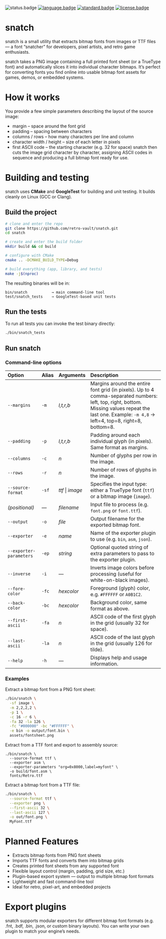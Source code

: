 ![status.badge] [![language.badge]][language.url] [![standard.badge]][standard.url] [![license.badge]][license.url]

# snatch

snatch is a small utility that extracts bitmap fonts from images or TTF files — a font “snatcher” for developers, pixel artists, and retro game enthusiasts.

snatch takes a PNG image containing a full printed font sheet (or a TrueType font) and automatically slices it into individual character bitmaps. It’s perfect for converting fonts you find online into usable bitmap font assets for games, demos, or embedded systems.

# How it works

You provide a few simple parameters describing the layout of the source image:
 - margin – space around the font grid
 - padding – spacing between characters
 - columns / rows – how many characters per line and column
 - character width / height – size of each letter in pixels
 - first ASCII code – the starting character (e.g. 32 for space)
snatch then cuts the image grid character by character, assigning ASCII codes in sequence and producing a full bitmap font ready for use.

# Building and testing

snatch uses **CMake** and **GoogleTest** for building and unit testing. It builds cleanly on Linux (GCC or Clang).

## Build the project

```bash
# clone and enter the repo
git clone https://github.com/retro-vault/snatch.git
cd snatch

# create and enter the build folder
mkdir build && cd build

# configure with CMake
cmake .. -DCMAKE_BUILD_TYPE=Debug

# build everything (app, library, and tests)
make -j$(nproc)
```

The resulting binaries will be in:

```
bin/snatch           → main command-line tool  
test/snatch_tests    → GoogleTest-based unit tests
```

## Run the tests

To run all tests you can invoke the test binary directly:

```bash
./bin/snatch_tests
```

## Run snatch

### Command-line options

| Option | Alias | Arguments | Description |
|:--|:--|:--|:--|
| `--margins` | `-m` | *l,t,r,b* | Margins around the entire font grid (in pixels). Up to 4 comma-separated numbers: left, top, right, bottom. Missing values repeat the last one. Example: `-m 4,8` → left=4, top=8, right=8, bottom=8. |
| `--padding` | `-p` | *l,t,r,b* | Padding around each individual glyph (in pixels). Same format as margins. |
| `--columns` | `-c` | *n* | Number of glyphs per row in the image. |
| `--rows` | `-r` | *n* | Number of rows of glyphs in the image. |
| `--source-format` | `-sf` | *ttf* \| *image* | Specifies the input type: either a TrueType font (`ttf`) or a bitmap image (`image`). |
| *(positional)* | — | *filename* | Input file to process (e.g. `font.png` or `font.ttf`). |
| `--output` | `-o` | *file* | Output filename for the exported bitmap font. |
| `--exporter` | `-e` | *name* | Name of the exporter plugin to use (e.g. `bin`, `asm`, `json`). |
| `--exporter-parameters` | `-ep` | *string* | Optional quoted string of extra parameters to pass to the exporter plugin. |
| `--inverse` | `-i` | — | Inverts image colors before processing (useful for white-on-black images). |
| `--fore-color` | `-fc` | *hexcolor* | Foreground (glyph) color, e.g. `#FFFFFF` or `A0B1C2`. |
| `--back-color` | `-bc` | *hexcolor* | Background color, same format as above. |
| `--first-ascii` | `-fa` | *n* | ASCII code of the first glyph in the grid (usually 32 for space). |
| `--last-ascii` | `-la` | *n* | ASCII code of the last glyph in the grid (usually 126 for tilde). |
| `--help` | `-h` | — | Displays help and usage information. |

### Examples

Extract a bitmap font from a PNG font sheet:

```bash
./bin/snatch \
  -sf image \
  -m 2,2,2,2 \
  -p 1 \
  -c 16 -r 6 \
  -fa 32 -la 126 \
  -fc "#000000" -bc "#FFFFFF" \
  -e bin -o output/font.bin \
  assets/fontsheet.png
```
Extract from a TTF font and export to assembly source:

```
./bin/snatch \
  --source-format ttf \
  --exporter asm \
  --exporter-parameters "org=0x8000,label=myfont" \
  -o build/font.asm \
  fonts/Retro.ttf
```
Extract a bitmap font from a TTF file:

```bash
./bin/snatch \
  --source-format ttf \
  --exporter png \
  --first-ascii 32 \
  --last-ascii 127 \
  -o out/font.png \
  MyFont.ttf
```

# Planned Features

 - Extracts bitmap fonts from PNG font sheets
 - Imports TTF fonts and converts them into bitmap grids
 - Creates printed font sheets from any supported font
 - Flexible layout control (margin, padding, grid size, etc.)
 - Plugin-based export system — output to multiple bitmap font formats
 - Lightweight and fast command-line tool
 - Ideal for retro, pixel-art, and embedded projects

# Export plugins

snatch supports modular exporters for different bitmap font formats (e.g. .fnt, .bdf, .bin, .json, or custom binary layouts). You can write your own plugin to match your engine’s needs.

[language.url]:   https://en.wikipedia.org/wiki/C%2B%2B
[language.badge]: https://img.shields.io/badge/language-C%2B%2B-blue.svg

[standard.url]:   https://en.wikipedia.org/wiki/C%2B%2B20
[standard.badge]: https://img.shields.io/badge/standard-C%2B%2B20-blue.svg

[license.url]:    https://github.com/retro-vault/snatch/blob/master/LICENSE
[license.badge]:  https://img.shields.io/badge/license-GPL2-blue.svg

[status.badge]:  https://img.shields.io/badge/status-unstable-red.svg